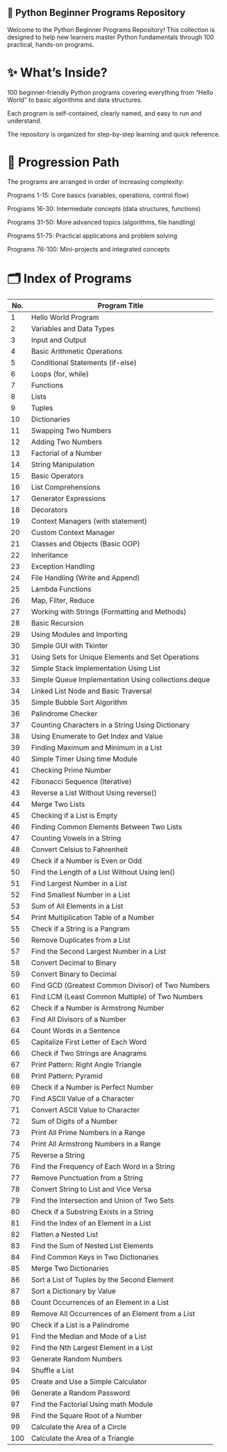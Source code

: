 ## 🐍 Python Beginner Programs Repository
Welcome to the Python Beginner Programs Repository!
This collection is designed to help new learners master Python fundamentals through 100 practical, hands-on programs.

# ✨ What’s Inside?
100 beginner-friendly Python programs covering everything from “Hello World” to basic algorithms and data structures.

Each program is self-contained, clearly named, and easy to run and understand.

The repository is organized for step-by-step learning and quick reference.


# 🚀 Progression Path
The programs are arranged in order of increasing complexity:

Programs 1-15: Core basics (variables, operations, control flow)

Programs 16-30: Intermediate concepts (data structures, functions)

Programs 31-50: More advanced topics (algorithms, file handling)

Programs 51-75: Practical applications and problem solving

Programs 76-100: Mini-projects and integrated concepts


# 🗂️ Index of Programs

| No. | Program Title                                             |
|-----|----------------------------------------------------------|
| 1   | Hello World Program                                      |
| 2   | Variables and Data Types                                 |
| 3   | Input and Output                                         |
| 4   | Basic Arithmetic Operations                              |
| 5   | Conditional Statements (if-else)                         |
| 6   | Loops (for, while)                                       |
| 7   | Functions                                                |
| 8   | Lists                                                    |
| 9   | Tuples                                                   |
| 10  | Dictionaries                                             |
| 11  | Swapping Two Numbers                                     |
| 12  | Adding Two Numbers                                       |
| 13  | Factorial of a Number                                    |
| 14  | String Manipulation                                      |
| 15  | Basic Operators                                          |
| 16  | List Comprehensions                                      |
| 17  | Generator Expressions                                    |
| 18  | Decorators                                               |
| 19  | Context Managers (with statement)                        |
| 20  | Custom Context Manager                                   |
| 21  | Classes and Objects (Basic OOP)                          |
| 22  | Inheritance                                              |
| 23  | Exception Handling                                       |
| 24  | File Handling (Write and Append)                         |
| 25  | Lambda Functions                                         |
| 26  | Map, Filter, Reduce                                      |
| 27  | Working with Strings (Formatting and Methods)            |
| 28  | Basic Recursion                                          |
| 29  | Using Modules and Importing                              |
| 30  | Simple GUI with Tkinter                                  |
| 31  | Using Sets for Unique Elements and Set Operations        |
| 32  | Simple Stack Implementation Using List                   |
| 33  | Simple Queue Implementation Using collections.deque      |
| 34  | Linked List Node and Basic Traversal                     |
| 35  | Simple Bubble Sort Algorithm                             |
| 36  | Palindrome Checker                                       |
| 37  | Counting Characters in a String Using Dictionary         |
| 38  | Using Enumerate to Get Index and Value                   |
| 39  | Finding Maximum and Minimum in a List                    |
| 40  | Simple Timer Using time Module                           |
| 41  | Checking Prime Number                                    |
| 42  | Fibonacci Sequence (Iterative)                           |
| 43  | Reverse a List Without Using reverse()                   |
| 44  | Merge Two Lists                                          |
| 45  | Checking if a List is Empty                              |
| 46  | Finding Common Elements Between Two Lists                |
| 47  | Counting Vowels in a String                              |
| 48  | Convert Celsius to Fahrenheit                            |
| 49  | Check if a Number is Even or Odd                         |
| 50  | Find the Length of a List Without Using len()            |
| 51  | Find Largest Number in a List                            |
| 52  | Find Smallest Number in a List                           |
| 53  | Sum of All Elements in a List                            |
| 54  | Print Multiplication Table of a Number                   |
| 55  | Check if a String is a Pangram                           |
| 56  | Remove Duplicates from a List                            |
| 57  | Find the Second Largest Number in a List                 |
| 58  | Convert Decimal to Binary                                |
| 59  | Convert Binary to Decimal                                |
| 60  | Find GCD (Greatest Common Divisor) of Two Numbers        |
| 61  | Find LCM (Least Common Multiple) of Two Numbers          |
| 62  | Check if a Number is Armstrong Number                    |
| 63  | Find All Divisors of a Number                            |
| 64  | Count Words in a Sentence                                |
| 65  | Capitalize First Letter of Each Word                     |
| 66  | Check if Two Strings are Anagrams                        |
| 67  | Print Pattern: Right Angle Triangle                      |
| 68  | Print Pattern: Pyramid                                   |
| 69  | Check if a Number is Perfect Number                      |
| 70  | Find ASCII Value of a Character                          |
| 71  | Convert ASCII Value to Character                         |
| 72  | Sum of Digits of a Number                                |
| 73  | Print All Prime Numbers in a Range                       |
| 74  | Print All Armstrong Numbers in a Range                   |
| 75  | Reverse a String                                         |
| 76  | Find the Frequency of Each Word in a String              |
| 77  | Remove Punctuation from a String                         |
| 78  | Convert String to List and Vice Versa                    |
| 79  | Find the Intersection and Union of Two Sets              |
| 80  | Check if a Substring Exists in a String                  |
| 81  | Find the Index of an Element in a List                   |
| 82  | Flatten a Nested List                                    |
| 83  | Find the Sum of Nested List Elements                     |
| 84  | Find Common Keys in Two Dictionaries                     |
| 85  | Merge Two Dictionaries                                   |
| 86  | Sort a List of Tuples by the Second Element              |
| 87  | Sort a Dictionary by Value                               |
| 88  | Count Occurrences of an Element in a List                |
| 89  | Remove All Occurrences of an Element from a List         |
| 90  | Check if a List is a Palindrome                          |
| 91  | Find the Median and Mode of a List                       |
| 92  | Find the Nth Largest Element in a List                   |
| 93  | Generate Random Numbers                                  |
| 94  | Shuffle a List                                           |
| 95  | Create and Use a Simple Calculator                       |
| 96  | Generate a Random Password                               |
| 97  | Find the Factorial Using math Module                     |
| 98  | Find the Square Root of a Number                         |
| 99  | Calculate the Area of a Circle                           |
| 100 | Calculate the Area of a Triangle                         |
